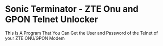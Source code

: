 # Sonic Terminator - ZTE Onu and GPON Telnet Unlocker

This Is A Program That You Can Get the User and Password of the Telnet of your ZTE ONU/GPON Modem 
